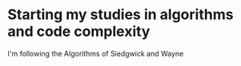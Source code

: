 # Starting my studies in algorithms and code complexity

I'm following the Algorithms of Siedgwick and Wayne